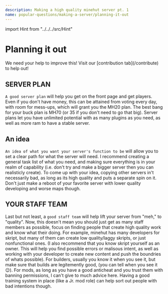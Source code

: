 ```yaml
---
description: Making a high quality minehut server pt. 1
name: popular-questions/making-a-server/planning-it-out
---
```


import Hint from "../../../src/Hint"

# Planning it out

<Hint style="info">
We need your help to improve this! Visit our [contribution tab](/contribute) to help out!
</Hint>

## SERVER PLAN

`A good server plan` will help you get on the front page and get players. Even if you don't have money, this can be attained from voting every day, with room for mess-ups, which will grant you the MH20 plan. The best bang for your buck plan is MH70 \(or 35 if you don't need to go that big\). Server plans let you have unlimited potential with as many plugins as you need, as well as more ram to have a stable server.

## An idea

`An idea of what you want your server's function to be` will allow you to set a clear path for what the server will need. I recommend creating a general task list of what you need, and making sure everything is in your realm of capability \(i.e. don't try and make a bigger server then you can realisticly create\). To come up with your idea, copying other servers in't necessarily bad, as long as its high quality and puts a separate spin on it. Don't just make a reboot of your favorite server with lower quality developing and worse maps though.

## YOUR STAFF TEAM

Last but not least, a `good staff team` will help lift your server from "meh," to "quality". Now, this doesn't mean you should just get as many staff members as possible, focus on finding people that create high quality work and know what their doing. For example, minehut has many developers for skript, but many of them can create low quality/laggy skripts, or just nonfunctional ones. \(I also recommend that you know skript yourself as an owner. This will help you find possible errors or malisous intent, as well as working with your developer to create new content and push the boundries of whats possible\). For builders, usually you know it when you see it, but make sure that builds are legitemently good, \(you can tell when you see it 😉\). For mods, as long as you have a good anticheat and you trust them with banning permissions, I can't give to much advice here. Having a good training system in place \(like a Jr. mod role\) can help sort out people with bad intentions though.
